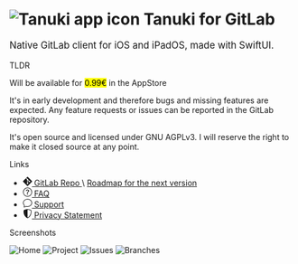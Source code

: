 # ![Tanuki app icon](https://gitlab.com/uploads/-/system/project/avatar/33025310/Tanuki-200kb.png) Tanuki for GitLab

<p class="subtitle">Native GitLab client for iOS and iPadOS, made with SwiftUI.</p>

<label for="tldr">TLDR</label>

<div id="tldr">

Will be available for <mark class="mono">0.99€</mark> in the AppStore

It's in early development and therefore bugs and missing features are expected.
Any feature requests or issues can be reported in the GitLab repository.

It's open source and licensed under GNU AGPLv3. I will reserve the right to make
it closed source at any point.

</div>

<label for="links">Links</label>

<ul id="links">
	<li>
		<a href="https://gitlab.com/felix-schindler/gitlab-ios">
			<svg
				xmlns="http://www.w3.org/2000/svg"
				width="16"
				height="16"
				fill="currentColor"
				class="bi bi-git"
				viewBox="0 0 16 16"
			>
				<path
					d="M15.698 7.287 8.712.302a1.03 1.03 0 0 0-1.457 0l-1.45 1.45 1.84 1.84a1.223 1.223 0 0 1 1.55 1.56l1.773 1.774a1.224 1.224 0 0 1 1.267 2.025 1.226 1.226 0 0 1-2.002-1.334L8.58 5.963v4.353a1.226 1.226 0 1 1-1.008-.036V5.887a1.226 1.226 0 0 1-.666-1.608L5.093 2.465l-4.79 4.79a1.03 1.03 0 0 0 0 1.457l6.986 6.986a1.03 1.03 0 0 0 1.457 0l6.953-6.953a1.031 1.031 0 0 0 0-1.457"
				/>
			</svg>
			GitLab Repo
		</a>
		\
		<a
			href="https://gitlab.com/felix-schindler/gitlab-ios/-/milestones/3#tab-issues"
			>Roadmap for the next version</a
		>
	</li>
	<li>
		<a href="/content/projects/tanuki/support#faq">
			<svg
				xmlns="http://www.w3.org/2000/svg"
				width="16"
				height="16"
				fill="currentColor"
				class="bi bi-question-circle"
				viewBox="0 0 16 16"
			>
				<path
					d="M8 15A7 7 0 1 1 8 1a7 7 0 0 1 0 14zm0 1A8 8 0 1 0 8 0a8 8 0 0 0 0 16z"
				/>
				<path
					d="M5.255 5.786a.237.237 0 0 0 .241.247h.825c.138 0 .248-.113.266-.25.09-.656.54-1.134 1.342-1.134.686 0 1.314.343 1.314 1.168 0 .635-.374.927-.965 1.371-.673.489-1.206 1.06-1.168 1.987l.003.217a.25.25 0 0 0 .25.246h.811a.25.25 0 0 0 .25-.25v-.105c0-.718.273-.927 1.01-1.486.609-.463 1.244-.977 1.244-2.056 0-1.511-1.276-2.241-2.673-2.241-1.267 0-2.655.59-2.75 2.286zm1.557 5.763c0 .533.425.927 1.01.927.609 0 1.028-.394 1.028-.927 0-.552-.42-.94-1.029-.94-.584 0-1.009.388-1.009.94z"
				/>
			</svg>
			FAQ
		</a>
	</li>
	<li>
		<a href="/content/projects/tanuki/support">
			<svg
				xmlns="http://www.w3.org/2000/svg"
				width="16"
				height="16"
				fill="currentColor"
				class="bi bi-chat"
				viewBox="0 0 16 16"
			>
				<path
					d="M2.678 11.894a1 1 0 0 1 .287.801 10.97 10.97 0 0 1-.398 2c1.395-.323 2.247-.697 2.634-.893a1 1 0 0 1 .71-.074A8.06 8.06 0 0 0 8 14c3.996 0 7-2.807 7-6 0-3.192-3.004-6-7-6S1 4.808 1 8c0 1.468.617 2.83 1.678 3.894zm-.493 3.905a21.682 21.682 0 0 1-.713.129c-.2.032-.352-.176-.273-.362a9.68 9.68 0 0 0 .244-.637l.003-.01c.248-.72.45-1.548.524-2.319C.743 11.37 0 9.76 0 8c0-3.866 3.582-7 8-7s8 3.134 8 7-3.582 7-8 7a9.06 9.06 0 0 1-2.347-.306c-.52.263-1.639.742-3.468 1.105z"
				/>
			</svg>
			Support
		</a>
	</li>
	<li>
		<a href="/content/projects/tanuki/privacy"
			><svg
				xmlns="http://www.w3.org/2000/svg"
				width="16"
				height="16"
				fill="currentColor"
				class="bi bi-shield-shaded"
				viewBox="0 0 16 16"
			>
				<path
					fill-rule="evenodd"
					d="M8 14.933a.615.615 0 0 0 .1-.025c.076-.023.174-.061.294-.118.24-.113.547-.29.893-.533a10.726 10.726 0 0 0 2.287-2.233c1.527-1.997 2.807-5.031 2.253-9.188a.48.48 0 0 0-.328-.39c-.651-.213-1.75-.56-2.837-.855C9.552 1.29 8.531 1.067 8 1.067v13.866zM5.072.56C6.157.265 7.31 0 8 0s1.843.265 2.928.56c1.11.3 2.229.655 2.887.87a1.54 1.54 0 0 1 1.044 1.262c.596 4.477-.787 7.795-2.465 9.99a11.775 11.775 0 0 1-2.517 2.453 7.159 7.159 0 0 1-1.048.625c-.28.132-.581.24-.829.24s-.548-.108-.829-.24a7.158 7.158 0 0 1-1.048-.625 11.777 11.777 0 0 1-2.517-2.453C1.928 10.487.545 7.169 1.141 2.692A1.54 1.54 0 0 1 2.185 1.43 62.456 62.456 0 0 1 5.072.56z"
				/>
			</svg>
			Privacy Statement
		</a>
	</li>
</ul>

<label for="screens">Screenshots</label>

<div class="grid" id="screens">
	<img src="/img/tanuki/home.png" alt="Home" loading="lazy" />
	<img src="/img/tanuki/project.png" alt="Project" loading="lazy" />
	<img src="/img/tanuki/issues.png" alt="Issues" loading="lazy" />
	<img src="/img/tanuki/branches.png" alt="Branches" loading="lazy" />
</div>

<style>
	h1 img {
		vertical-align: bottom;
		max-height: 1.25em;
	}

	p.subtitle {
		font-size: larger;
	}

	img {
		border-radius: var(--radius);
	}

	label {
		cursor: text;
	}

	label + *,
	label + div > p {
		margin-block-start: 0;
	}
</style>
